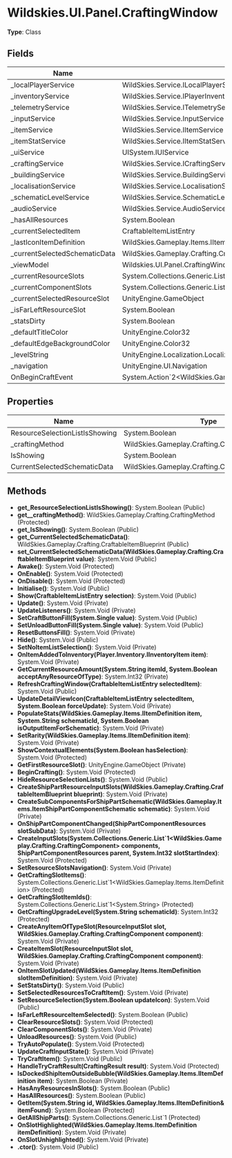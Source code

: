 ﻿# Wildskies.UI.Panel.CraftingWindow

**Type**: Class

## Fields

| Name | Type | Access |
|------|------|--------|
| _localPlayerService | WildSkies.Service.ILocalPlayerService | Protected |
| _inventoryService | WildSkies.Service.IPlayerInventoryService | Protected |
| _telemetryService | WildSkies.Service.ITelemetryService | Protected |
| _inputService | WildSkies.Service.InputService | Protected |
| _itemService | WildSkies.Service.IItemService | Protected |
| _itemStatService | WildSkies.Service.IItemStatService | Protected |
| _uiService | UISystem.IUIService | Protected |
| _craftingService | WildSkies.Service.ICraftingService | Protected |
| _buildingService | WildSkies.Service.BuildingService | Protected |
| _localisationService | WildSkies.Service.LocalisationService | Protected |
| _schematicLevelService | WildSkies.Service.SchematicLevelService.ISchematicLevelService | Private |
| _audioService | WildSkies.Service.AudioService | Private |
| _hasAllResources | System.Boolean | Private |
| _currentSelectedItem | CraftableItemListEntry | Private |
| _lastIconItemDefinition | WildSkies.Gameplay.Items.IItemDefinition | Private |
| _currentSelectedSchematicData | WildSkies.Gameplay.Crafting.CraftableItemBlueprint | Protected |
| _viewModel | Wildskies.UI.Panel.CraftingWindowViewModel | Protected |
| _currentResourceSlots | System.Collections.Generic.List`1<ResourceInputSlot> | Private |
| _currentComponentSlots | System.Collections.Generic.List`1<ShipPartComponentResources> | Private |
| _currentSelectedResourceSlot | UnityEngine.GameObject | Private |
| _isFarLeftResourceSlot | System.Boolean | Private |
| _statsDirty | System.Boolean | Private |
| _defaultTitleColor | UnityEngine.Color32 | Private |
| _defaultEdgeBackgroundColor | UnityEngine.Color32 | Private |
| _levelString | UnityEngine.Localization.LocalizedString | Private |
| _navigation | UnityEngine.UI.Navigation | Private |
| OnBeginCraftEvent | System.Action`2<WildSkies.Gameplay.Crafting.CraftableItemBlueprint,WildSkies.Gameplay.Items.IItemDefinition> | Public |

## Properties

| Name | Type | Access |
|------|------|--------|
| ResourceSelectionListIsShowing | System.Boolean | Public |
| _craftingMethod | WildSkies.Gameplay.Crafting.CraftingMethod | Private |
| IsShowing | System.Boolean | Public |
| CurrentSelectedSchematicData | WildSkies.Gameplay.Crafting.CraftableItemBlueprint | Public |

## Methods

- **get_ResourceSelectionListIsShowing()**: System.Boolean (Public)
- **get__craftingMethod()**: WildSkies.Gameplay.Crafting.CraftingMethod (Protected)
- **get_IsShowing()**: System.Boolean (Public)
- **get_CurrentSelectedSchematicData()**: WildSkies.Gameplay.Crafting.CraftableItemBlueprint (Public)
- **set_CurrentSelectedSchematicData(WildSkies.Gameplay.Crafting.CraftableItemBlueprint value)**: System.Void (Public)
- **Awake()**: System.Void (Protected)
- **OnEnable()**: System.Void (Protected)
- **OnDisable()**: System.Void (Protected)
- **Initialise()**: System.Void (Public)
- **Show(CraftableItemListEntry selection)**: System.Void (Public)
- **Update()**: System.Void (Private)
- **UpdateListeners()**: System.Void (Private)
- **SetCraftButtonFill(System.Single value)**: System.Void (Public)
- **SetUnloadButtonFill(System.Single value)**: System.Void (Public)
- **ResetButtonsFill()**: System.Void (Private)
- **Hide()**: System.Void (Public)
- **SetNoItemListSelection()**: System.Void (Private)
- **OnItemAddedToInventory(Player.Inventory.IInventoryItem item)**: System.Void (Private)
- **GetCurrentResourceAmount(System.String itemId, System.Boolean acceptAnyResourceOfType)**: System.Int32 (Private)
- **RefreshCraftingWindow(CraftableItemListEntry selectedItem)**: System.Void (Public)
- **UpdateDetailViewIcon(CraftableItemListEntry selectedItem, System.Boolean forceUpdate)**: System.Void (Private)
- **PopulateStats(WildSkies.Gameplay.Items.IItemDefinition item, System.String schematicId, System.Boolean isOutputItemForSchematic)**: System.Void (Private)
- **SetRarity(WildSkies.Gameplay.Items.IItemDefinition item)**: System.Void (Private)
- **ShowContextualElements(System.Boolean hasSelection)**: System.Void (Protected)
- **GetFirstResourceSlot()**: UnityEngine.GameObject (Private)
- **BeginCrafting()**: System.Void (Protected)
- **HideResourceSelectionLists()**: System.Void (Public)
- **CreateShipPartResourceInputSlots(WildSkies.Gameplay.Crafting.CraftableItemBlueprint blueprint)**: System.Void (Private)
- **CreateSubComponentsForShipPartSchematic(WildSkies.Gameplay.Items.ItemShipPartComponentSchematic schematic)**: System.Void (Private)
- **OnShipPartComponentChanged(ShipPartComponentResources slotSubData)**: System.Void (Private)
- **CreateInputSlots(System.Collections.Generic.List`1<WildSkies.Gameplay.Crafting.CraftingComponent> components, ShipPartComponentResources parent, System.Int32 slotStartIndex)**: System.Void (Protected)
- **SetResourceSlotsNavigation()**: System.Void (Private)
- **GetCraftingSlotItems()**: System.Collections.Generic.List`1<WildSkies.Gameplay.Items.ItemDefinition> (Protected)
- **GetCraftingSlotItemIds()**: System.Collections.Generic.List`1<System.String> (Protected)
- **GetCraftingUpgradeLevel(System.String schematicId)**: System.Int32 (Protected)
- **CreateAnyItemOfTypeSlot(ResourceInputSlot slot, WildSkies.Gameplay.Crafting.CraftingComponent component)**: System.Void (Private)
- **CreateItemSlot(ResourceInputSlot slot, WildSkies.Gameplay.Crafting.CraftingComponent component)**: System.Void (Private)
- **OnItemSlotUpdated(WildSkies.Gameplay.Items.ItemDefinition slotItemDefinition)**: System.Void (Private)
- **SetStatsDirty()**: System.Void (Public)
- **SetSelectedResourcesToCraftItem()**: System.Void (Private)
- **SetResourceSelection(System.Boolean updateIcon)**: System.Void (Public)
- **IsFarLeftResourceItemSelected()**: System.Boolean (Public)
- **ClearResourceSlots()**: System.Void (Protected)
- **ClearComponentSlots()**: System.Void (Private)
- **UnloadResources()**: System.Void (Public)
- **TryAutoPopulate()**: System.Void (Protected)
- **UpdateCraftInputState()**: System.Void (Private)
- **TryCraftItem()**: System.Void (Public)
- **HandleTryCraftResult(CraftingResult result)**: System.Void (Protected)
- **IsDockedShipItemOutsideBubble(WildSkies.Gameplay.Items.IItemDefinition item)**: System.Boolean (Private)
- **HasAnyResourcesInSlots()**: System.Boolean (Public)
- **HasAllResources()**: System.Boolean (Public)
- **GetItem(System.String id, WildSkies.Gameplay.Items.IItemDefinition& itemFound)**: System.Boolean (Protected)
- **GetAllShipParts()**: System.Collections.Generic.List`1<ShipPartComponentResources> (Protected)
- **OnSlotHighlighted(WildSkies.Gameplay.Items.ItemDefinition itemDefinition)**: System.Void (Private)
- **OnSlotUnhighlighted()**: System.Void (Private)
- **.ctor()**: System.Void (Public)

